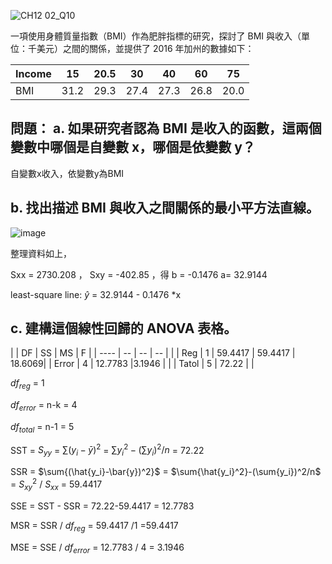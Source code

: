 ![CH12 02_Q10](https://github.com/user-attachments/assets/6ee099f5-2d72-41d0-932d-eb255bfe5385)


一項使用身體質量指數（BMI）作為肥胖指標的研究，探討了 BMI 與收入（單位：千美元）之間的關係，並提供了 2016 年加州的數據如下：


|Income       |	15	| 20.5|	30  |	40  |	60  |	75  |
|-------------|-----|-----|-----|-----|-----|-----|
|BMI          |	31.2|	29.3|	27.4|	27.3|	26.8|	20.0|

問題：
a. 如果研究者認為 BMI 是收入的函數，這兩個變數中哪個是自變數 x，哪個是依變數 y？
---

自變數x收入，依變數y為BMI

b. 找出描述 BMI 與收入之間關係的最小平方法直線。
---
					
![image](https://github.com/user-attachments/assets/ac52c145-013f-4576-8345-3f74948d8fdf)

整理資料如上，

Sxx = 2730.208 ， Sxy = -402.85 ，得 b = -0.1476 a= 32.9144 

least-square line: $\hat{y}$ = 32.9144 - 0.1476 *x


c. 建構這個線性回歸的 ANOVA 表格。
---

|       | DF    | SS | MS | F |
| ----  | --    | -- | -- | |
| Reg   | 1     | 59.4417  | 59.4417  | 18.6069|
| Error | 4     | 12.7783 |3.1946  | |
| Tatol | 5     | 72.22 | |

$df_{reg}$ = 1

$df_{error}$ = n-k = 4

$df_{total}$ = n-1 = 5
   
SST = $S_{yy}$ = $\sum{(y_i-\bar{y})^2}$ =  $\sum{y_i^2}-(\sum{y_i})^2/n$ = 72.22

SSR = $\sum{(\hat{y_i}-\bar{y})^2}$ = $\sum{\hat{y_i}^2}-(\sum{y_i})^2/n$ =  $S_{xy}^2$ / $S_{xx}$ = 59.4417

SSE = SST - SSR = 72.22-59.4417 = 12.7783

MSR = SSR / $df_{reg}$ = 59.4417 /1 =59.4417

MSE = SSE / $df_{error}$ = 12.7783 / 4 = 3.1946


